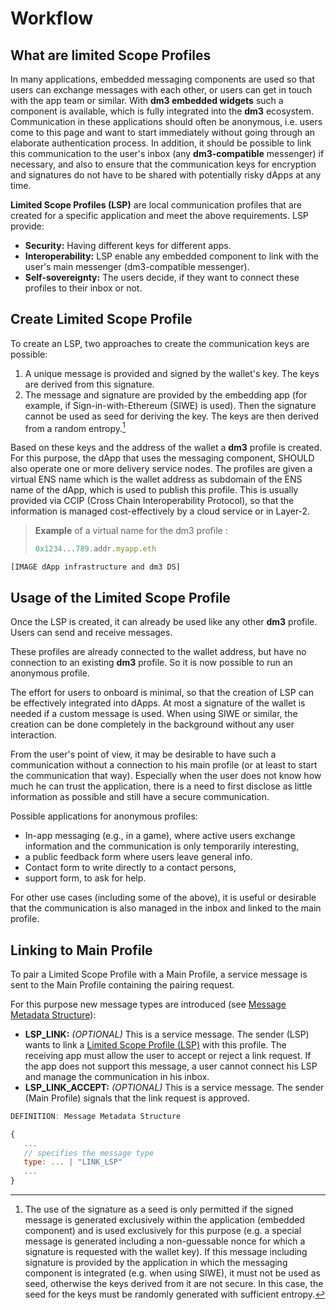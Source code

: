# Workflow

## What are limited Scope Profiles

In many applications, embedded messaging components are used so that users can exchange messages with each other, or users can get in touch with the app team or similar. With **dm3 embedded widgets** such a component is available, which is fully integrated into the **dm3** ecosystem.
Communication in these applications should often be anonymous, i.e. users come to this page and want to start immediately without going through an elaborate authentication process. In addition, it should be possible to link this communication to the user's inbox (any **dm3-compatible** messenger) if necessary, and also to ensure that the communication keys for encryption and signatures do not have to be shared with potentially risky dApps at any time.

**Limited Scope Profiles (LSP)** are local communication profiles that are created for a specific application and meet the above requirements. LSP provide:

* **Security:** Having different keys for different apps.
* **Interoperability:** LSP enable any embedded component to link with the user's main messenger (dm3-compatible messenger).
* **Self-sovereignty:** The users decide, if they want to connect these profiles to their inbox or not.

## Create Limited Scope Profile

To create an LSP, two approaches to create the communication keys are possible:

1. A unique message is provided and signed by the wallet's key. The keys are derived from this signature.
2. The message and signature are provided by the embedding app (for example, if Sign-in-with-Ethereum (SIWE) is used). Then the signature cannot be used as seed for deriving the key. The keys are then derived from a random entropy.[^1]

[^1]: The use of the signature as a seed is only permitted if the signed message is generated exclusively within the application (embedded component) and is used exclusively for this purpose (e.g. a special message is generated including a non-guessable nonce for which a signature is requested with the wallet key). If this message including signature is provided by the application in which the messaging component is integrated (e.g. when using SIWE), it must not be used as seed, otherwise the keys derived from it are not secure. In this case, the seed for the keys must be randomly generated with sufficient entropy.

Based on these keys and the address of the wallet a **dm3** profile is created. For this purpose, the dApp that uses the messaging component, SHOULD also operate one or more delivery service nodes.
The profiles are given a virtual ENS name which is the wallet address as subdomain of the ENS name of the dApp, which is used to publish this profile. This is usually provided via CCIP (Cross Chain Interoperability Protocol), so that the information is managed cost-effectively by a cloud service or in Layer-2.

> **Example** of a virtual name for the dm3 profile :
>
> ```JavaScript
> 0x1234...789.addr.myapp.eth
> ```

```[IMAGE dApp infrastructure and dm3 DS]```

## Usage of the Limited Scope Profile

Once the LSP is created, it can already be used like any other **dm3** profile. Users can send and receive messages.

These profiles are already connected to the wallet address, but have no connection to an existing **dm3** profile. So it is now possible to run an anonymous profile.

The effort for users to onboard is minimal, so that the creation of LSP can be effectively integrated into dApps. At most a signature of the wallet is needed if a custom message is used. When using SIWE or similar, the creation can be done completely in the background without any user interaction.

From the user's point of view, it may be desirable to have such a communication without a connection to his main profile (or at least to start the communication that way). Especially when the user does not know how much he can trust the application, there is a need to first disclose as little information as possible and still have a secure communication.

Possible applications for anonymous profiles:

* In-app messaging (e.g., in a game), where active users exchange information and the communication is only temporarily interesting,
* a public feedback form where users leave general info.
* Contact form to write directly to a contact persons,
* support form, to ask for help.

For other use cases (including some of the above), it is useful or desirable that the communication is also managed in the inbox and linked to the main profile.

## Linking to Main Profile

To pair a Limited Scope Profile with a Main Profile, a service message is sent to the Main Profile containing the pairing request.

For this purpose new message types are introduced (see [Message Metadata Structure](../message-transport/mtp-transport.md#message-metadata-structure)):

* **LSP_LINK:** _(OPTIONAL)_ This is a service message. The sender (LSP) wants to link a [Limited Scope Profile (LSP)](../limited-scope-profiles/lsp.rst) with this profile. The receiving app must allow the user to accept or reject a link request. If the app does not support this message, a user cannot connect his LSP and manage the communication in his inbox.
* **LSP_LINK_ACCEPT:** _(OPTIONAL)_ This is a service message. The sender (Main Profile) signals that the link request is approved.

```JavaScript
DEFINITION: Message Metadata Structure

{
   ...
   // specifies the message type
   type: ... | "LINK_LSP"
   ...
}
```

